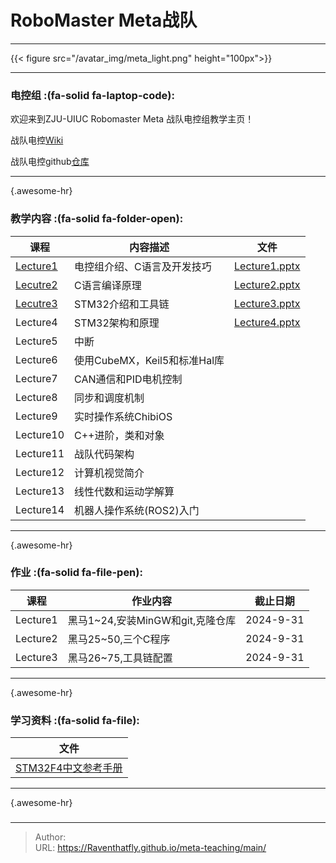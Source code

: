 # RoboMaster Meta战队

---

{{&lt; figure src=&#34;/avatar_img/meta_light.png&#34; height=&#34;100px&#34;&gt;}}

---
### 电控组 :(fa-solid fa-laptop-code):
欢迎来到ZJU-UIUC Robomaster Meta 战队电控组教学主页！

战队电控[Wiki](https://github.com/Meta-Team/Meta-Embedded/wiki)

战队电控github[仓库](https://github.com/Meta-Team/Meta-Embedded/)

---
{.awesome-hr}

### 教学内容 :(fa-solid fa-folder-open):

| 课程                          | 内容描述                  | 文件                                                  |
|-----------------------------|-----------------------|-----------------------------------------------------|
| [Lecture1](/posts/574de11/) | 电控组介绍、C语言及开发技巧        | [Lecture1.pptx](/files/meta-teaching/Lecture1.pptx) |
| [Lecutre2](/posts/bd7db78/) | C语言编译原理               | [Lecture2.pptx](/files/meta-teaching/Lecture2.pptx) |
| [Lecutre3](/posts/2e8f072/) | STM32介绍和工具链           | [Lecture3.pptx](/files/meta-teaching/Lecture3.pptx) |
| Lecture4                    | STM32架构和原理            | [Lecture4.pptx](/files/meta-teaching/Lecture4.pptx) |
| Lecture5                    | 中断                    |                                                     |
| Lecture6                    | 使用CubeMX，Keil5和标准Hal库 |                                                     |
| Lecture7                    | CAN通信和PID电机控制         |                                                     |
| Lecture8                    | 同步和调度机制               |                                                     |
| Lecture9                    | 实时操作系统ChibiOS         |                                                     |
| Lecture10                   | C&#43;&#43;进阶，类和对象            |                                                     |
| Lecture11                   | 战队代码架构                |                                                     |
| Lecture12                   | 计算机视觉简介               |                                                     |
| Lecture13                   | 线性代数和运动学解算            |
| Lecture14                   | 机器人操作系统(ROS2)入门       |                                                     |

---
{.awesome-hr}

### 作业 :(fa-solid fa-file-pen):

| 课程       | 作业内容                    | 截止日期      |
|----------|-------------------------|-----------|
| Lecture1 | 黑马1~24,安装MinGW和git,克隆仓库 | 2024-9-31 |
| Lecture2 | 黑马25~50,三个C程序           | 2024-9-31 |
| Lecture3 | 黑马26~75,工具链配置           | 2024-9-31 |
---
{.awesome-hr}

### 学习资料 :(fa-solid fa-file):

| 文件                |
|-------------------|
| [STM32F4中文参考手册](https://github.com/Meta-Team/Datasheets/blob/master/STM32F4/STM32F4xx%E4%B8%AD%E6%96%87%E5%8F%82%E8%80%83%E6%89%8B%E5%86%8C.pdf) |

---
{.awesome-hr}

###


---

> Author:   
> URL: https://Raventhatfly.github.io/meta-teaching/main/  

